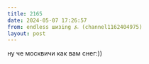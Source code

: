 ```yaml
---
title: 2165
date: 2024-05-07 17:26:57
from: endless шизing ⍼ (channel1162404975)
layout: post
---
```


ну че москвичи как вам снег:))
